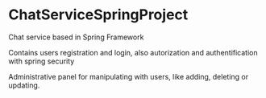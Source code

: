# ChatServiceSpringProject

Chat service based in Spring Framework

Contains users registration and login, also autorization and authentification with spring security

Administrative panel for manipulating with users, like adding, deleting or updating.
